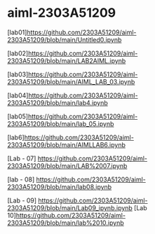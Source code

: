 # aiml-2303A51209
[lab01]https://github.com/2303A51209/aiml-2303A51209/blob/main/Untitled0.ipynb

[lab02]https://github.com/2303A51209/aiml-2303A51209/blob/main/LAB2AIML.ipynb

[lab03]https://github.com/2303A51209/aiml-2303A51209/blob/main/AIML_LAB_03.ipynb

[lab04]https://github.com/2303A51209/aiml-2303A51209/blob/main/lab4.ipynb

[lab05]https://github.com/2303A51209/aiml-2303A51209/blob/main/lab_05.ipynb

[lab6]https://github.com/2303A51209/aiml-2303A51209/blob/main/AIMLLAB6.ipynb

[Lab - 07] https://github.com/2303A51209/aiml-2303A51209/blob/main/LAB%2007.ipynb

[lab - 08] https://github.com/2303A51209/aiml-2303A51209/blob/main/lab08.ipynb

[Lab - 09] https://github.com/2303A51209/aiml-2303A51209/blob/main/Lab09_ipynb.ipynb
[Lab 10]https://github.com/2303A51209/aiml-2303A51209/blob/main/lab%2010.ipynb
